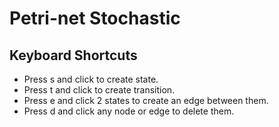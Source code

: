 # Petri-net Stochastic
## Keyboard Shortcuts
- Press s and click to create state.
- Press t and click to create transition.
- Press e and click 2 states to create an edge between them.
- Press d and click any node or edge to delete them.